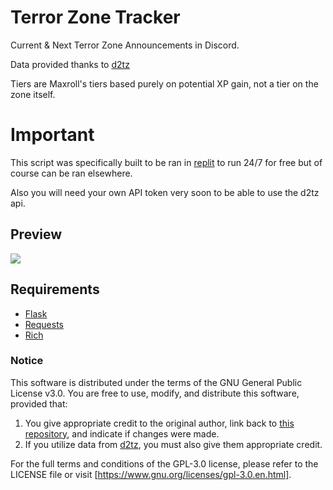 # Terror Zone Tracker
Current &amp; Next Terror Zone Announcements in Discord.

Data provided thanks to [d2tz](https://d2tz.info/)

Tiers are Maxroll's tiers based purely on potential XP gain, not a tier on the zone itself.

# Important
This script was specifically built to be ran in [replit](https://replit.com/) to run 24/7 for free but of course can be ran elsewhere.

Also you will need your own API token very soon to be able to use the d2tz api.

## Preview
![](https://i.imgur.com/dDT6IQg.png)

## Requirements
- [Flask](https://github.com/pallets/flask)
- [Requests](https://pypi.org/project/requests/)
- [Rich](https://github.com/Textualize/rich)

### Notice
This software is distributed under the terms of the GNU General Public License v3.0. You are free to use, modify, and distribute this software, provided that:

1. You give appropriate credit to the original author, link back to [this repository](https://github.com/juddisjudd/tzone_tracker), and indicate if changes were made.
2. If you utilize data from [d2tz](https://d2tz.info/), you must also give them appropriate credit.

For the full terms and conditions of the GPL-3.0 license, please refer to the LICENSE file or visit [https://www.gnu.org/licenses/gpl-3.0.en.html].
